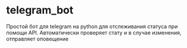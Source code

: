 # telegram_bot
Простой бот для telegram на python для отслеживания статуса при помощи API. 
Автоматически проверяет стату и в случае изменения, отправляет оповещение
